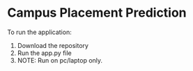 # Campus Placement Prediction

To run the application:
1) Download the repository
2) Run the app.py file
3) NOTE: Run on pc/laptop only.
